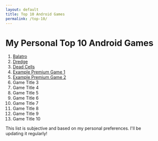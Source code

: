 ```yaml
---
layout: default
title: Top 10 Android Games
permalink: /top-10/
---
```


<h1>My Personal Top 10 Android Games</h1>

<ol>
  <li><a href="{{ '/games/Balatro/' | relative_url }}">Balatro</a></li>
  <li><a href="{{ '/games/Dredge/' | relative_url }}">Dredge</a></li>
  <li><a href="{{ '/games/Dead-Cells/' | relative_url }}">Dead Cells</a></li>
  <li><a href="{{ '/games/example-premium-game-1/' | relative_url }}">Example Premium Game 1</a></li>
  <li><a href="{{ '/games/example-premium-game-2/' | relative_url }}">Example Premium Game 2</a></li>
  <li>Game Title 3</li>
  <li>Game Title 4</li>
  <li>Game Title 5</li>
  <li>Game Title 6</li>
  <li>Game Title 7</li>
  <li>Game Title 8</li>
  <li>Game Title 9</li>
  <li>Game Title 10</li>
</ol>

<p>This list is subjective and based on my personal preferences. I'll be updating it regularly!</p>

